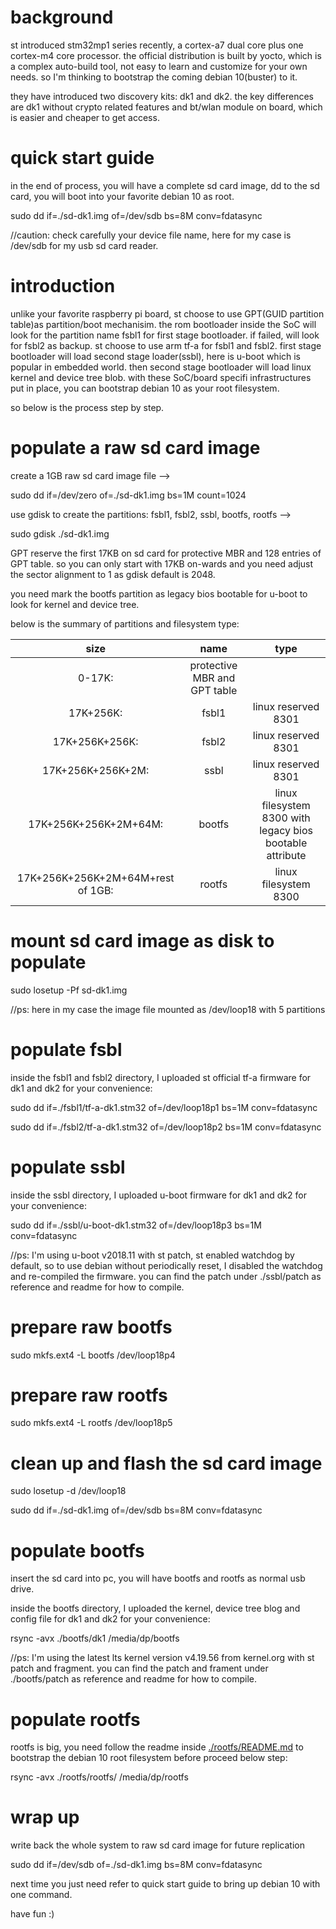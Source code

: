 # background
st introduced stm32mp1 series recently, a cortex-a7 dual core plus one cortex-m4 core processor. the official distribution is built by yocto, which is a complex auto-build tool, not easy to learn and customize for your own needs. so I'm thinking to bootstrap the coming debian 10(buster) to it.

they have introduced two discovery kits: dk1 and dk2. the key differences are dk1 without crypto related features and bt/wlan module on board, which is easier and cheaper to get access.

# quick start guide
in the end of process, you will have a complete sd card image, dd to the sd card, you will boot into your favorite debian 10 as root.

sudo dd if=./sd-dk1.img of=/dev/sdb bs=8M conv=fdatasync

//caution: check carefully your device file name, here for my case is /dev/sdb for my usb sd card reader.

# introduction
unlike your favorite raspberry pi board, st choose to use GPT(GUID partition table)as partition/boot mechanisim. the rom bootloader inside the SoC will look for the partition name fsbl1 for first stage bootloader. if failed, will look for fsbl2 as backup. st choose to use arm tf-a for fsbl1 and fsbl2. first stage bootloader will load second stage loader(ssbl), here is u-boot which is popular in embedded world. then second stage bootloader will load linux kernel and device tree blob. with these SoC/board specifi infrastructures put in place, you can bootstrap debian 10 as your root filesystem.

so below is the process step by step.

# populate a raw sd card image
create a 1GB raw sd card image file -->

sudo dd if=/dev/zero of=./sd-dk1.img bs=1M count=1024

use gdisk to create the partitions: fsbl1, fsbl2, ssbl, bootfs, rootfs -->

sudo gdisk ./sd-dk1.img

GPT reserve the first 17KB on sd card for protective MBR and 128 entries of GPT table. so you can only start with 17KB on-wards and you need adjust the sector alignment to 1 as gdisk default is 2048.

you need mark the bootfs partition as legacy bios bootable for u-boot to look for kernel and device tree.

below is the summary of partitions and filesystem type:

| size | name | type |
| :----: | :----: | :----: |
| 0-17K: | protective MBR and GPT table |
| 17K+256K: | fsbl1 | linux reserved 8301 |
| 17K+256K+256K: | fsbl2 | linux reserved 8301 |
| 17K+256K+256K+2M: | ssbl | linux reserved 8301 |
| 17K+256K+256K+2M+64M: | bootfs | linux filesystem 8300 with legacy bios bootable attribute |
| 17K+256K+256K+2M+64M+rest of 1GB: | rootfs | linux filesystem 8300 |

# mount sd card image as disk to populate
sudo losetup -Pf sd-dk1.img

//ps: here in my case the image file mounted as /dev/loop18 with 5 partitions  

# populate fsbl

inside the fsbl1 and fsbl2 directory, I uploaded st official tf-a firmware for dk1 and dk2 for your convenience:

sudo dd if=./fsbl1/tf-a-dk1.stm32 of=/dev/loop18p1 bs=1M conv=fdatasync  

sudo dd if=./fsbl2/tf-a-dk1.stm32 of=/dev/loop18p2 bs=1M conv=fdatasync

# populate ssbl

inside the ssbl directory, I uploaded u-boot firmware for dk1 and dk2 for your convenience: 

sudo dd if=./ssbl/u-boot-dk1.stm32 of=/dev/loop18p3 bs=1M conv=fdatasync

//ps: I'm using u-boot v2018.11 with st patch, st enabled watchdog by default, so to use debian without periodically reset, I disabled the watchdog and re-compiled the firmware. you can find the patch under ./ssbl/patch as reference and readme for how to compile.

# prepare raw bootfs

sudo mkfs.ext4 -L bootfs /dev/loop18p4

# prepare raw rootfs

sudo mkfs.ext4 -L rootfs /dev/loop18p5

# clean up and flash the sd card image

sudo losetup -d /dev/loop18

sudo dd if=./sd-dk1.img of=/dev/sdb bs=8M conv=fdatasync

# populate bootfs

insert the sd card into pc, you will have bootfs and rootfs as normal usb drive.

inside the bootfs directory, I uploaded the kernel, device tree blog and config file for dk1 and dk2 for your convenience:

rsync -avx ./bootfs/dk1 /media/dp/bootfs

//ps: I'm using the latest lts kernel version v4.19.56 from kernel.org with st patch and fragment. you can find the patch and frament under ./bootfs/patch as reference and readme for how to compile.

# populate rootfs

rootfs is big, you need follow the readme inside [./rootfs/README.md](./rootfs/README.md) to bootstrap the debian 10 root filesystem before proceed below step:

rsync -avx ./rootfs/rootfs/ /media/dp/rootfs

# wrap up
write back the whole system to raw sd card image for future replication

sudo dd if=/dev/sdb of=./sd-dk1.img bs=8M conv=fdatasync

next time you just need refer to quick start guide to bring up debian 10 with one command.

have fun :)
